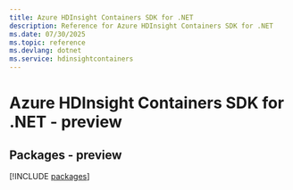 ```yaml
---
title: Azure HDInsight Containers SDK for .NET
description: Reference for Azure HDInsight Containers SDK for .NET
ms.date: 07/30/2025
ms.topic: reference
ms.devlang: dotnet
ms.service: hdinsightcontainers
---
```

# Azure HDInsight Containers SDK for .NET - preview
## Packages - preview
[!INCLUDE [packages](hdinsight-containers-index.md)]